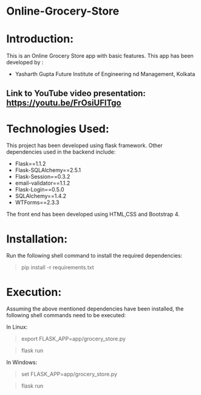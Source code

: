 # Online-Grocery-Store
# Introduction:
This is an Online Grocery Store app with basic features.
This app has been developed by :
- Yasharth Gupta
  Future Institute of Engineering nd Management, Kolkata

## Link to YouTube video presentation: https://youtu.be/FrOsiUFlTgo 

# Technologies Used:
This project has been developed using flask framework. Other dependencies used in the backend include:
- Flask==1.1.2
- Flask-SQLAlchemy==2.5.1
- Flask-Session==0.3.2
- email-validator==1.1.2
- Flask-Login==0.5.0
- SQLAlchemy==1.4.2
- WTForms==2.3.3

The front end has been developed using HTML,CSS and Bootstrap 4.

# Installation:
Run the following shell command to install the required dependencies:
> pip install -r requirements.txt 

# Execution:
Assuming the above mentioned dependencies have been installed, the following shell commands need to be executed:

In Linux:
> export FLASK_APP=app/grocery_store.py

> flask run

In Windows:
> set FLASK_APP=app/grocery_store.py

> flask run


